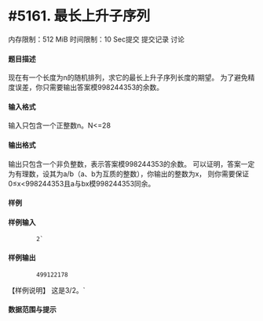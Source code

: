 
# #5161. 最长上升子序列
内存限制：512 MiB 时间限制：10 Sec提交 提交记录 讨论
#### 题目描述
现在有一个长度为n的随机排列，求它的最长上升子序列长度的期望。
为了避免精度误差，你只需要输出答案模998244353的余数。

#### 输入格式
输入只包含一个正整数n。N<=28

#### 输出格式
输出只包含一个非负整数，表示答案模998244353的余数。
可以证明，答案一定为有理数，设其为a/b（a、b为互质的整数），你输出的整数为x，
则你需要保证0≤x<998244353且a与bx模998244353同余。


#### 样例

#### 样例输入

			2`
#### 样例输出

			499122178
【样例说明】
这是3/2。`
#### 数据范围与提示

